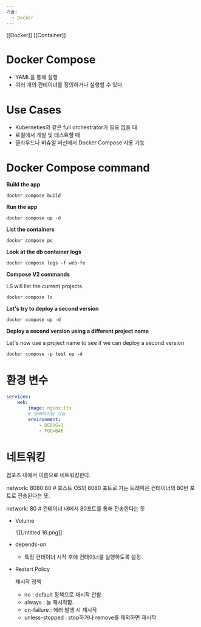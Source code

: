 ```yaml
---
기술:
  - Docker
---
```

[[Docker]] [[Container]]
# Docker Compose

- YAML을 통해 실행
- 여러 개의 컨테이너를 정의하거나 실행할 수 있다.

# Use Cases

- Kuberneties와 같은 full orchestrator가 필요 없을 때
- 로컬에서 개발 및 테스트할 때
- 클라우드나 버츄얼 머신에서 Docker Compose 사용 가능

# Docker Compose command

**Build the app**

```Plain
docker compose build
```

**Run the app**

```Plain
docker compose up -d
```

**List the containers**

```Plain
docker compose ps
```

**Look at the db container logs**

```Plain
docker compose logs -f web-fe
```

**Compose V2 commands**

LS will list the current projects

```Plain
docker compose ls
```

**Let's try to deploy a second version**

```Plain
docker compose up -d
```

**Deploy a second version using a different project name**

Let's now use a project name to see if we can deploy a second version

```Plain
docker compose -p test up -d
```

  

# 환경 변수

```YAML
services:
	web:
		image: nginx:lts
		# 오버라이딩 가능
		environment:
			- DEBUG=1
			- FOO=BAR
```

# 네트워킹

컴포즈 내에서 이름으로 네트워킹한다.

network: 8080:80 # 호스트 OS의 8080 포트로 가는 트래픽은 컨테이너의 80번 포트로 전송된다는 뜻.

network: 80 # 컨테이너 내에서 80포트를 통해 전송한다는 뜻

- Volume
    
    ![[Untitled 16.png]]
    
- depends-on
    - 특정 컨테이너 시작 후에 컨테이너를 실행하도록 설정
- Restart Policy
    
    재시작 정책
    
    - no : default 정책으로 재시작 안함.
    - always : 늘 재시작함.
    - on-failure : 에러 발생 시 재시작
    - unless-stopped : stop하거나 remove를 제외하면 재시작